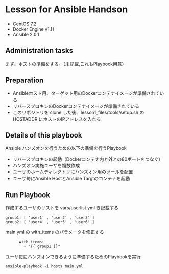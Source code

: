# Lesson for Ansible Handson
* CentOS 7.2
* Docker Engine v1.11
* Ansible 2.0.1

## Administration tasks
まず、ホストの準備をする。（未記載,これもPlaybook用意）

## Preparation
* Ansibleホスト用、ターゲット用のDockerコンテナイメージが準備されている
* リバースプロキシのDockerコンテナイメージが準備されている
* このリポジトリを clone した後、lesson1_files/tools/setup.sh の HOSTADDR にホストのIPアドレスを入れる

## Details of this playbook 
Ansible ハンズオンを行うための以下の準備を行うPlaybook
* リバースプロキシの起動（Dockerコンテナ内と外との80ポートをつなぐ）
* ハンズオン実施ユーザを複数作成
* ユーザのホームディレクトリにハンズオン用のツールを配置
* ユーザ毎にAnsible HostとAnsible Targtのコンテナを起動
 
## Run Playbook
作成するユーザのリストを vars/userlist.yml き記載する
```
group1: [ 'user1' , 'user2' , 'user3' ]
group2: [ 'user4' , 'user5' , 'user6' ]
```
main.yml の with_items のパラメータを修正する
```
      with_items:
        - "{{ group1 }}"
```
ユーザ毎にハンズオンできるように準備するためのPlaybookを実行

```
ansible-playbook -i hosts main.yml
```
